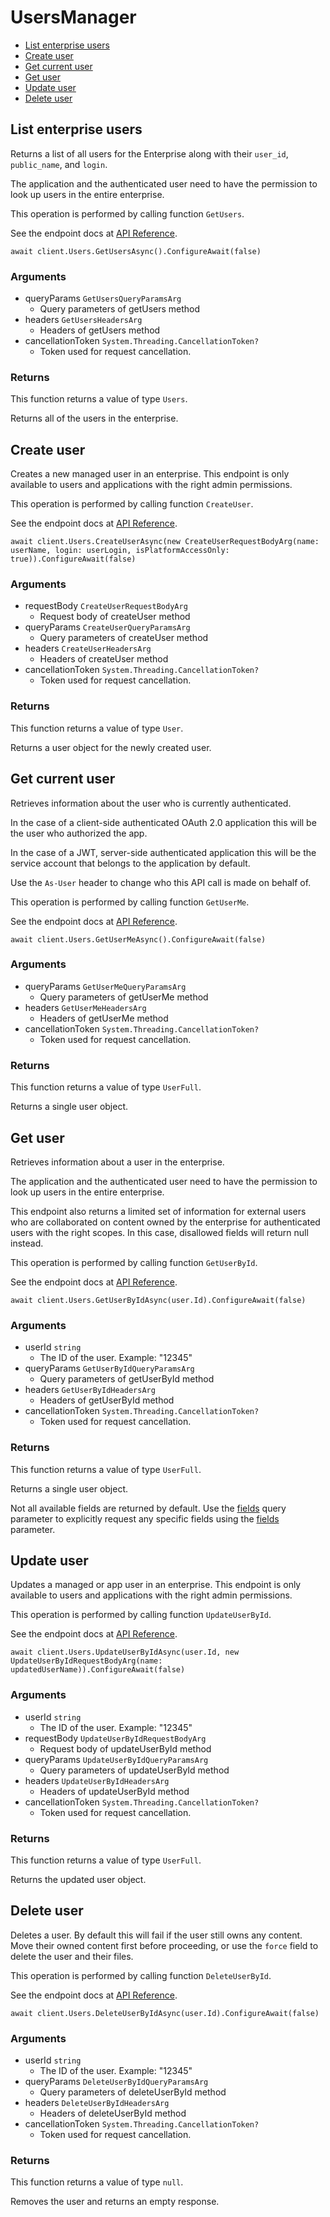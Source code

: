 # UsersManager


- [List enterprise users](#list-enterprise-users)
- [Create user](#create-user)
- [Get current user](#get-current-user)
- [Get user](#get-user)
- [Update user](#update-user)
- [Delete user](#delete-user)

## List enterprise users

Returns a list of all users for the Enterprise along with their `user_id`,
`public_name`, and `login`.

The application and the authenticated user need to
have the permission to look up users in the entire
enterprise.

This operation is performed by calling function `GetUsers`.

See the endpoint docs at
[API Reference](https://developer.box.com/reference/get-users/).

<!-- sample get_users -->
```
await client.Users.GetUsersAsync().ConfigureAwait(false)
```

### Arguments

- queryParams `GetUsersQueryParamsArg`
  - Query parameters of getUsers method
- headers `GetUsersHeadersArg`
  - Headers of getUsers method
- cancellationToken `System.Threading.CancellationToken?`
  - Token used for request cancellation.


### Returns

This function returns a value of type `Users`.

Returns all of the users in the enterprise.


## Create user

Creates a new managed user in an enterprise. This endpoint
is only available to users and applications with the right
admin permissions.

This operation is performed by calling function `CreateUser`.

See the endpoint docs at
[API Reference](https://developer.box.com/reference/post-users/).

<!-- sample post_users -->
```
await client.Users.CreateUserAsync(new CreateUserRequestBodyArg(name: userName, login: userLogin, isPlatformAccessOnly: true)).ConfigureAwait(false)
```

### Arguments

- requestBody `CreateUserRequestBodyArg`
  - Request body of createUser method
- queryParams `CreateUserQueryParamsArg`
  - Query parameters of createUser method
- headers `CreateUserHeadersArg`
  - Headers of createUser method
- cancellationToken `System.Threading.CancellationToken?`
  - Token used for request cancellation.


### Returns

This function returns a value of type `User`.

Returns a user object for the newly created user.


## Get current user

Retrieves information about the user who is currently authenticated.

In the case of a client-side authenticated OAuth 2.0 application
this will be the user who authorized the app.

In the case of a JWT, server-side authenticated application
this will be the service account that belongs to the application
by default.

Use the `As-User` header to change who this API call is made on behalf of.

This operation is performed by calling function `GetUserMe`.

See the endpoint docs at
[API Reference](https://developer.box.com/reference/get-users-me/).

<!-- sample get_users_me -->
```
await client.Users.GetUserMeAsync().ConfigureAwait(false)
```

### Arguments

- queryParams `GetUserMeQueryParamsArg`
  - Query parameters of getUserMe method
- headers `GetUserMeHeadersArg`
  - Headers of getUserMe method
- cancellationToken `System.Threading.CancellationToken?`
  - Token used for request cancellation.


### Returns

This function returns a value of type `UserFull`.

Returns a single user object.


## Get user

Retrieves information about a user in the enterprise.

The application and the authenticated user need to
have the permission to look up users in the entire
enterprise.

This endpoint also returns a limited set of information
for external users who are collaborated on content
owned by the enterprise for authenticated users with the
right scopes. In this case, disallowed fields will return
null instead.

This operation is performed by calling function `GetUserById`.

See the endpoint docs at
[API Reference](https://developer.box.com/reference/get-users-id/).

<!-- sample get_users_id -->
```
await client.Users.GetUserByIdAsync(user.Id).ConfigureAwait(false)
```

### Arguments

- userId `string`
  - The ID of the user. Example: "12345"
- queryParams `GetUserByIdQueryParamsArg`
  - Query parameters of getUserById method
- headers `GetUserByIdHeadersArg`
  - Headers of getUserById method
- cancellationToken `System.Threading.CancellationToken?`
  - Token used for request cancellation.


### Returns

This function returns a value of type `UserFull`.

Returns a single user object.

Not all available fields are returned by default. Use the
[fields](#param-fields) query parameter to explicitly request
any specific fields using the [fields](#get-users-id--request--fields)
parameter.


## Update user

Updates a managed or app user in an enterprise. This endpoint
is only available to users and applications with the right
admin permissions.

This operation is performed by calling function `UpdateUserById`.

See the endpoint docs at
[API Reference](https://developer.box.com/reference/put-users-id/).

<!-- sample put_users_id -->
```
await client.Users.UpdateUserByIdAsync(user.Id, new UpdateUserByIdRequestBodyArg(name: updatedUserName)).ConfigureAwait(false)
```

### Arguments

- userId `string`
  - The ID of the user. Example: "12345"
- requestBody `UpdateUserByIdRequestBodyArg`
  - Request body of updateUserById method
- queryParams `UpdateUserByIdQueryParamsArg`
  - Query parameters of updateUserById method
- headers `UpdateUserByIdHeadersArg`
  - Headers of updateUserById method
- cancellationToken `System.Threading.CancellationToken?`
  - Token used for request cancellation.


### Returns

This function returns a value of type `UserFull`.

Returns the updated user object.


## Delete user

Deletes a user. By default this will fail if the user
still owns any content. Move their owned content first
before proceeding, or use the `force` field to delete
the user and their files.

This operation is performed by calling function `DeleteUserById`.

See the endpoint docs at
[API Reference](https://developer.box.com/reference/delete-users-id/).

<!-- sample delete_users_id -->
```
await client.Users.DeleteUserByIdAsync(user.Id).ConfigureAwait(false)
```

### Arguments

- userId `string`
  - The ID of the user. Example: "12345"
- queryParams `DeleteUserByIdQueryParamsArg`
  - Query parameters of deleteUserById method
- headers `DeleteUserByIdHeadersArg`
  - Headers of deleteUserById method
- cancellationToken `System.Threading.CancellationToken?`
  - Token used for request cancellation.


### Returns

This function returns a value of type `null`.

Removes the user and returns an empty response.


